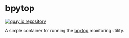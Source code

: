 # bpytop

[![quay.io repository](https://img.shields.io/badge/updated-2023--09--17-green)](https://quay.io/repository/miabbott/bpytop)

A simple container for running the [bpytop](https://github.com/aristocratos/bpytop) monitoring utility.